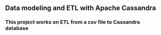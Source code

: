 ## Data modeling and ETL with Apache Cassandra
### This project works on ETL from a csv file to Cassandra database
